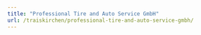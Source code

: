 ```yaml
---
title: "Professional Tire and Auto Service GmbH"
url: /traiskirchen/professional-tire-and-auto-service-gmbh/
---
```

